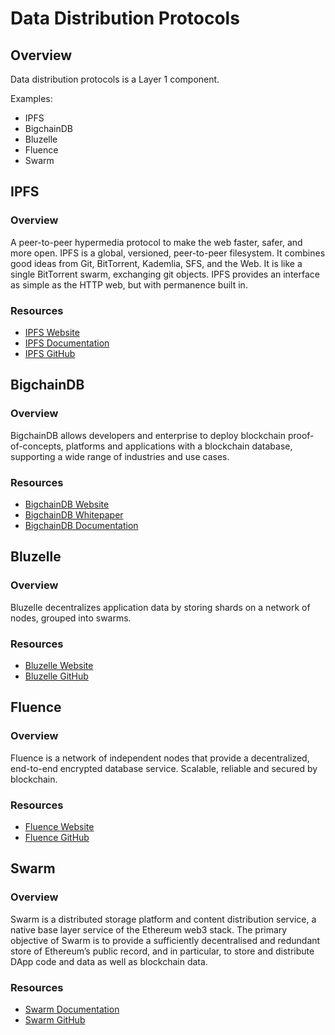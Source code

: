 # Data Distribution Protocols

## Overview
Data distribution protocols is a Layer 1 component.

Examples:
* IPFS
* BigchainDB
* Bluzelle
* Fluence
* Swarm

## IPFS
### Overview
A peer-to-peer hypermedia protocol to make the web faster, safer, and more open. IPFS is a global, versioned, peer-to-peer filesystem. It combines good ideas from Git, BitTorrent, Kademlia, SFS, and the Web. It is like a single BitTorrent swarm, exchanging git objects. IPFS provides an interface as simple as the HTTP web, but with permanence built in.

### Resources
* [IPFS Website](https://ipfs.io/)
* [IPFS Documentation](https://ipfs.io/docs/)
* [IPFS GitHub](https://github.com/ipfs/go-ipfs)

## BigchainDB
### Overview
BigchainDB allows developers and enterprise to deploy blockchain proof-of-concepts, platforms and applications with a blockchain database, supporting a wide range of industries and use cases.

### Resources
* [BigchainDB Website](https://www.bigchaindb.com/)
* [BigchainDB Whitepaper](https://www.bigchaindb.com/whitepaper/)
* [BigchainDB Documentation](https://docs.bigchaindb.com/en/latest/)

## Bluzelle
### Overview
Bluzelle decentralizes application data by storing shards on a network of nodes, grouped into swarms.

### Resources
* [Bluzelle Website](https://bluzelle.com/)
* [Bluzelle GitHub](https://github.com/bluzelle/swarmDB)

## Fluence
### Overview
Fluence is a network of independent nodes that provide a decentralized, end-to-end encrypted database service. Scalable, reliable and secured by blockchain.

### Resources
* [Fluence Website](https://fluence.one/)
* [Fluence GitHub](https://github.com/FluenceLabs)

## Swarm
### Overview
Swarm is a distributed storage platform and content distribution service, a native base layer service of the Ethereum web3 stack. The primary objective of Swarm is to provide a sufficiently decentralised and redundant store of Ethereum’s public record, and in particular, to store and distribute DApp code and data as well as blockchain data.

### Resources
* [Swarm Documentation](http://swarm-guide.readthedocs.io/en/latest/introduction.html)
* [Swarm GitHub](https://github.com/ethersphere/go-ethereum/tree/develop/swarm)

